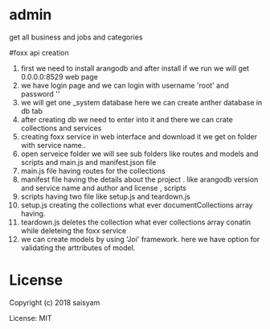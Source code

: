 # admin
get all business and jobs and categories

#foxx api creation
1. first we need to install arangodb and after install if we run we will get 0.0.0.0:8529 web page
2. we have login page and we can login with  username 'root' and password ''
3. we will get one _system database here we can create anther database in db tab
4. after creating db we need to enter into it and there we can crate collections and services
4. creating foxx service in web interface and download it we get on folder with service name..
5. open serveice folder we will see sub folders like routes and models and scripts and main.js and manifest.json file
6. main.js file having routes for the collections
7. manifest file having the details about the project . like arangodb version and service name and author and license , scripts
8. scripts having two file like setup.js and teardown.js
9. setup.js creating the collections what ever documentCollections array having.
10. teardown.js deletes the collection what ever collections array conatin while deleteing the  foxx service
11. we can create models by using 'Joi' framework. here we have option for validating the arttributes of model.


# License

Copyright (c) 2018 saisyam

License: MIT